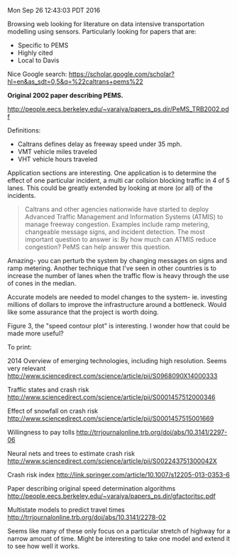 Mon Sep 26 12:43:03 PDT 2016

Browsing web looking for literature on data intensive transportation
modelling using sensors. Particularly looking for papers that are:

- Specific to PEMS
- Highly cited
- Local to Davis

Nice Google search:
https://scholar.google.com/scholar?hl=en&as_sdt=0,5&q=%22caltrans+pems%22

__Original 2002 paper describing PEMS.__

http://people.eecs.berkeley.edu/~varaiya/papers_ps.dir/PeMS_TRB2002.pdf

Definitions:
- Caltrans defines delay as freeway speed under 35 mph.
- VMT vehicle miles traveled
- VHT vehicle hours traveled

Application sections are interesting. One application is to determine the
effect of one particular incident, a multi car collsion blocking traffic in
4 of 5 lanes.  This could be greatly extended
by looking at more (or all) of the incidents.

> Caltrans and other agencies nationwide have started to deploy Advanced Traffic
> Management and Information Systems (ATMIS) to manage freeway congestion. Examples
> include ramp metering, changeable message signs, and incident detection. The most
> important question to answer is: By how much can ATMIS reduce congestion? PeMS can
> help answer this question. 

Amazing- you can perturb the system by changing messages on signs and ramp
metering. Another technique that I've seen in other countries is to
increase the number of lanes when the traffic flow is heavy through the use
of cones in the median.

Accurate models are needed to model changes to the system- ie. investing
millions of dollars to improve the infrastructure around a bottleneck.
Would like some assurance that the project is worth doing.

Figure 3, the "speed contour plot" is interesting. I wonder how that could
be made more useful?


To print:

2014 Overview of emerging technologies, including high resolution. Seems
very relevant
http://www.sciencedirect.com/science/article/pii/S0968090X14000333

Traffic states and crash risk
http://www.sciencedirect.com/science/article/pii/S0001457512000346

Effect of snowfall on crash risk
http://www.sciencedirect.com/science/article/pii/S0001457515001669

Willingness to pay tolls
http://trrjournalonline.trb.org/doi/abs/10.3141/2297-06

Neural nets and trees to estimate crash risk
http://www.sciencedirect.com/science/article/pii/S002243751300042X

Crash risk index
http://link.springer.com/article/10.1007/s12205-013-0353-6

Paper describing original speed determination algorithms
http://people.eecs.berkeley.edu/~varaiya/papers_ps.dir/gfactoritsc.pdf

Multistate models to predict travel times
http://trrjournalonline.trb.org/doi/abs/10.3141/2278-02

Seems like many of these only focus on a particular stretch of highway for
a narrow amount of time. Might be interesting to take one model and extend
it to see how well it works.
